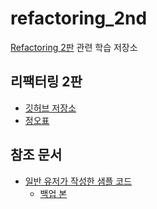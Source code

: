 # refactoring_2nd
[Refactoring 2판](http://www.yes24.com/Product/Goods/89649360) 관련 학습 저장소

## 리팩터링 2판
- [깃허브 저장소](https://github.com/WegraLee/Refactoring)
- [정오표](https://docs.google.com/document/d/1IP04YcBgwOfBexV1CPK3gLCr2gmQdPTas2pHcqPuCz4/edit)

## 참조 문서
- [일반 유저가 작성한 샘플 코드](https://github.com/wickedwukong/martin-fowler-refactoring-2nd)
   - [백업 본](https://github.com/WegraLee/martin-fowler-refactoring-2nd)
